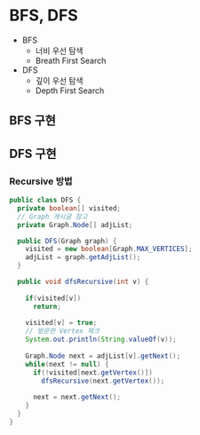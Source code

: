 # BFS, DFS

- BFS
  - 너비 우선 탐색
  - Breath First Search
- DFS
  - 깊이 우선 탐색
  - Depth First Search

## BFS 구현




## DFS 구현

### Recursive 방법

```java
public class DFS {
  private boolean[] visited;
  // Graph 게시글 참고
  private Graph.Node[] adjList;

  public DFS(Graph graph) {
    visited = new boolean[Graph.MAX_VERTICES];
    adjList = graph.getAdjList();
  }

  public void dfsRecursive(int v) {
    
    if(visited[v])
      return;
    
    visited[v] = true;
    // 방문한 Vertex 체크
    System.out.println(String.valueOf(v));
    
    Graph.Node next = adjList[v].getNext();
    while(next != null) {
      if(!visited[next.getVertex()])
        dfsRecursive(next.getVertex());
      
      next = next.getNext();
    }
  }
}
```

